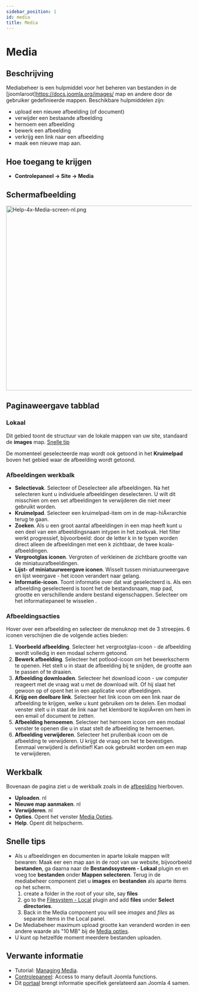 ```yaml
---
sidebar_position: 1
id: media
title: Media
---
```

# Media
## Beschrijving

Mediabeheer is een hulpmiddel voor het beheren van bestanden in de
\[joomlaroot\]https://docs.joomla.org/images/ map en andere door de
gebruiker gedefinieerde mappen. Beschikbare hulpmiddelen zijn:

- upload een nieuwe afbeelding (of document)
- verwijder een bestaande afbeelding
- hernoem een afbeelding
- bewerk een afbeelding
- verkrijg een link naar een afbeelding
- maak een nieuwe map aan.

## Hoe toegang te krijgen

- **Controlepaneel **→** Site **→** Media**

## Schermafbeelding

<img
src="https://docs.joomla.org/images/thumb/1/1b/Help-4x-Media-screen-nl.png/800px-Help-4x-Media-screen-nl.png"
decoding="async"
srcset="https://docs.joomla.org/images/thumb/1/1b/Help-4x-Media-screen-nl.png/1200px-Help-4x-Media-screen-nl.png 1.5x, https://docs.joomla.org/images/thumb/1/1b/Help-4x-Media-screen-nl.png/1600px-Help-4x-Media-screen-nl.png 2x"
data-file-width="2240" data-file-height="1400" width="800" height="500"
alt="Help-4x-Media-screen-nl.png" />

## Paginaweergave tabblad

### Lokaal

Dit gebied toont de structuur van de lokale mappen van uw site,
standaard de **images** map. [Snelle tip](#quicktips)

De momenteel geselecteerde map wordt ook getoond in het **Kruimelpad**
boven het gebied waar de afbeelding wordt getoond.

### Afbeeldingen werkbalk

- **Selectievak**. Selecteer of Deselecteer alle afbeeldingen. Na het
  selecteren kunt u individuele afbeeldingen deselecteren. U wilt dit
  misschien om een set afbeeldingen te verwijderen die niet meer
  gebruikt worden.
- **Kruimelpad**. Selecteer een kruimelpad-item om in de map-hiÃ«rarchie
  terug te gaan.
- **Zoeken**. Als u een groot aantal afbeeldingen in een map heeft kunt
  u een deel van een afbeeldingsnaam intypen in het zoekvak. Het filter
  werkt progressief, bijvoorbeeld: door de letter k in te typen worden
  direct alleen de afbeeldingen met een k zichtbaar, de twee
  koala-afbeeldingen.
- **Vergrootglas iconen**. Vergroten of verkleinen de zichtbare grootte
  van de miniatuurafbeeldingen.
- **Lijst- of miniatuurweergave iconen**. Wisselt tussen
  miniatuurweergave en lijst weergave - het icoon verandert naar gelang.
- **Informatie-icoon**. Toont informatie over dat wat geselecteerd is.
  Als een afbeelding geselecteerd is toont het de bestandsnaam, map pad,
  grootte en verschillende andere bestand eigenschappen. Selecteer om
  het informatiepaneel te wisselen .

### Afbeeldingsacties

Hover over een afbeelding en selecteer de menuknop met de 3 streepjes. 6
iconen verschijnen die de volgende acties bieden:

1.  **Voorbeeld afbeelding**. Selecteer het vergrootglas-icoon - de
    afbeelding wordt volledig in een modaal scherm getoond.
2.  **Bewerk afbeelding**. Selecteer het potlood-icoon om het
    bewerkscherm te openen. Het stelt u in staat de afbeelding bij te
    snijden, de grootte aan te passen of te draaien.
3.  **Afbeelding downloaden**. Selecteer het download icoon - uw
    computer reageert met de vraag wat u met de download wilt. Of hij
    slaat het gewoon op of opent het in een applicatie voor
    afbeeldingen.
4.  **Krijg een deelbare link**. Selecteer het link icoon om een link
    naar de afbeelding te krijgen, welke u kunt gebruiken om te delen.
    Een modaal venster stelt u in staat de link naar het klembord te
    kopiÃ«ren om hem in een email of document te zetten.
5.  **Afbeelding hernoemen**. Selecteer het hernoem icoon om een modaal
    venster te openen die u in staat stelt de afbeelding te hernoemen.
6.  **Afbeelding verwijderen**. Selecteer het prullenbak icoon om de
    afbeelding te verwijderen. U krijgt de vraag om het te bevestigen.
    Eenmaal verwijderd is definitief! Kan ook gebruikt worden om een map
    te verwijderen.

## Werkbalk

Bovenaan de pagina ziet u de werkbalk zoals in de
[afbeelding](#screenshot) hierboven.

- **Uploaden**. nl
- **Nieuwe map aanmaken**. nl
- **Verwijderen**. nl
- **Opties**. Opent het venster [Media
  Opties](https://docs.joomla.org/Help4.x:Media:_Options/nl "Help4.x:Media: Options/nl").
- **Help**. Opent dit helpscherm.

## Snelle tips

- Als u afbeeldingen en documenten in aparte lokale mappen wilt bewaren:
  Maak eer een map aan in de root van uw website, bijvoorbeeld
  **bestanden**, ga daarna naar de **Bestandssysteem - Lokaal** plugin
  en en voeg toe **bestanden** onder **Mappen selecteren**. Terug in de
  mediabeheer component ziet u **images** en **bestanden** als aparte
  items op het scherm.
  1.  create a folder in the root of your site, say **files**
  2.  go to the [Filesystem -
      Local](https://docs.joomla.org/J4.x:Media:_Options/en "J4.x:Media: Options/en")
      plugin and add **files** under **Select directories**.
  3.  Back in the Media component you will see *images* and *files* as
      separate items in the Local panel.
- De Mediabeheer maximum upload grootte kan veranderd worden in een
  andere waarde als "10 MB" bij de [Media
  opties](https://docs.joomla.org/Help4.x:Media:_Options/nl "Help4.x:Media: Options/nl").
- U kunt op hetzelfde moment meerdere bestanden uploaden.

## Verwante informatie

- Tutorial: [Managing
  Media](https://docs.joomla.org/J4.x:Managing_Media/en "J4.x:Managing Media/en").
- [Controlepaneel](https://docs.joomla.org/Help4.x:Home_Dashboard/nl "Help4.x:Home Dashboard/nl"):
  Access to many default Joomla functions.
- Dit
  [portaal](https://docs.joomla.org/Portal:Joomla_4/nl "Portal:Joomla 4/nl")
  brengt informatie specifiek gerelateerd aan Joomla 4 samen.
